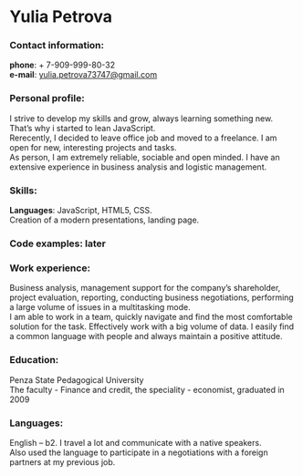 # Yulia Petrova
### Contact information: 
**phone**: + 7-909-999-80-32 \
**e-mail**: yulia.petrova73747@gmail.com 
### Personal profile: 
I strive to develop my skills and grow, always learning something new. That’s why i started to lean JavaScript. \
Rerecently, I decided to leave office job and moved to a freelance. I am open for new, interesting projects and tasks. \
As person, I am extremely reliable, sociable and open minded. I have an extensive experience in business analysis and logistic management. 
### Skills: 
**Languages**: JavaScript, HTML5, CSS. \
Creation of a modern presentations, landing page.
### Code examples: later
### Work experience:
Business analysis, management support for the company’s shareholder, project evaluation, reporting, conducting business negotiations, performing a large volume of issues in a multitasking mode. \
I am able to work in a team, quickly navigate and find the most comfortable solution for the task. 
Effectively work with a big volume of data. I easily find a common language with  people and always maintain a positive attitude.
### Education:
Penza State Pedagogical University \
The faculty - Finance and credit, the speciality - economist, graduated in 2009 
### Languages:
English – b2. I travel a lot and communicate with a native speakers. \
Also used the language to participate in a negotiations with a foreign partners at my previous job.
